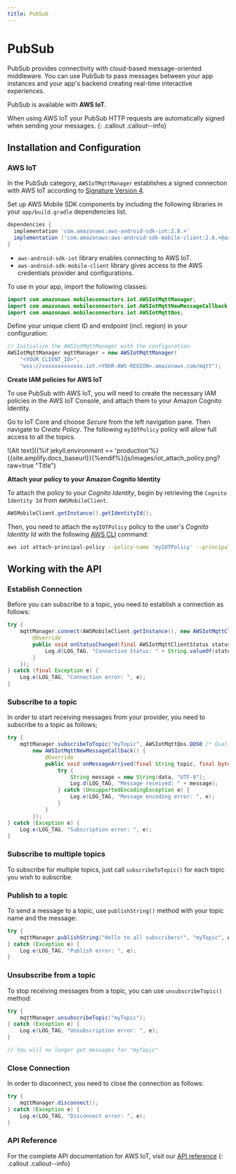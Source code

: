```yaml
---
title: PubSub
---
```

# PubSub

PubSub provides connectivity with cloud-based message-oriented middleware. You can use PubSub to pass messages between your app instances and your app's backend creating real-time interactive experiences.

PubSub is available with **AWS IoT**. 

When using AWS IoT your PubSub HTTP requests are automatically signed when sending your messages.
{: .callout .callout--info}

## Installation and Configuration

### AWS IoT

In the PubSub category, `AWSIoTMqttManager` establishes a signed connection with AWS IoT according to [Signature Version 4](https://docs.aws.amazon.com/general/latest/gr/signature-version-4.html). 

Set up AWS Mobile SDK components by including the following libraries in your `app/build.gradle` dependencies list.

```groovy
dependencies {
  implementation 'com.amazonaws:aws-android-sdk-iot:2.8.+'
  implementation ('com.amazonaws:aws-android-sdk-mobile-client:2.8.+@aar') { transitive = true }
}
```

* `aws-android-sdk-iot` library enables connecting to AWS IoT.
* `aws-android-sdk-mobile-client` library gives access to the AWS credentials provider and configurations.

To use in your app, import the following classes:

```java
import com.amazonaws.mobileconnectors.iot.AWSIotMqttManager;
import com.amazonaws.mobileconnectors.iot.AWSIotMqttNewMessageCallback;
import com.amazonaws.mobileconnectors.iot.AWSIotMqttQos;
```

Define your unique client ID and endpoint (incl. region) in your configuration:

```java
// Initialize the AWSIotMqttManager with the configuration
AWSIotMqttManager mqttManager = new AWSIotMqttManager(
	"<YOUR_CLIENT_ID>", 
	"wss://xxxxxxxxxxxxx.iot.<YOUR-AWS-REGION>.amazonaws.com/mqtt");
```

**Create IAM policies for AWS IoT**

To use PubSub with AWS IoT, you will need to create the necessary IAM policies in the AWS IoT Console, and attach them to your Amazon Cognito Identity. 

Go to IoT Core and choose *Secure* from the left navigation pane. Then navigate to *Create Policy*. The following `myIOTPolicy` policy will allow full access to all the topics.

![Alt text]({%if jekyll.environment == 'production'%}{{site.amplify.docs_baseurl}}{%endif%}/js/images/iot_attach_policy.png?raw=true "Title")


**Attach your policy to your Amazon Cognito Identity**

To attach the policy to your *Cognito Identity*, begin by retrieving the `Cognito Identity Id` from `AWSMobileClient`.

```java
AWSMobileClient.getInstance().getIdentityId();
```

Then, you need to attach the `myIOTPolicy` policy to the user's *Cognito Identity Id* with the following [AWS CLI](https://aws.amazon.com/cli/) command:

```bash
aws iot attach-principal-policy --policy-name 'myIOTPolicy' --principal '<YOUR_COGNITO_IDENTITY_ID>'
```

## Working with the API

### Establish Connection

Before you can subscribe to a topic, you need to establish a connection as follows:

```java
try {
    mqttManager.connect(AWSMobileClient.getInstance(), new AWSIotMqttClientStatusCallback() {
        @Override
        public void onStatusChanged(final AWSIotMqttClientStatus status, final Throwable throwable) {
            Log.d(LOG_TAG, "Connection Status: " + String.valueOf(status));
        }
    });
} catch (final Exception e) {
    Log.e(LOG_TAG, "Connection error: ", e);
}
```

### Subscribe to a topic

In order to start receiving messages from your provider, you need to subscribe to a topic as follows;

```java
try {
	mqttManager.subscribeToTopic("myTopic", AWSIotMqttQos.QOS0 /* Quality of Service */,
	    new AWSIotMqttNewMessageCallback() {
	        @Override
	        public void onMessageArrived(final String topic, final byte[] data) {
	        	try {
                    String message = new String(data, "UTF-8");
                    Log.d(LOG_TAG, "Message received: " + message);
                } catch (UnsupportedEncodingException e) {
                    Log.e(LOG_TAG, "Message encoding error: ", e);
                }
	        }
	    });
} catch (Exception e) {
    Log.e(LOG_TAG, "Subscription error: ", e);
}
```

### Subscribe to multiple topics

To subscribe for multiple topics, just call `subscribeToTopic()` for each topic you wish to subscribe. 

### Publish to a topic

To send a message to a topic, use `publishString()` method with your topic name and the message:

```java
try {
    mqttManager.publishString("Hello to all subscribers!", "myTopic", AWSIotMqttQos.QOS0);
} catch (Exception e) {
    Log.e(LOG_TAG, "Publish error: ", e);
}
```

### Unsubscribe from a topic

To stop receiving messages from a topic, you can use `unsubscribeTopic()` method:

```java
try {
    mqttManager.unsubscribeTopic("myTopic");
} catch (Exception e) {
    Log.e(LOG_TAG, "Unsubscription error: ", e);
}

// You will no longer get messages for "myTopic"
```

### Close Connection

In order to disconnect, you need to close the connection as follows:

```java
try {
    mqttManager.disconnect();
} catch (Exception e) {
    Log.e(LOG_TAG, "Disconnect error: ", e);
}
```

### API Reference

For the complete API documentation for AWS IoT, visit our [API reference](https://aws-amplify.github.io/aws-sdk-android/docs/reference/com/amazonaws/mobileconnectors/iot/package-frame.html)
{: .callout .callout--info}
